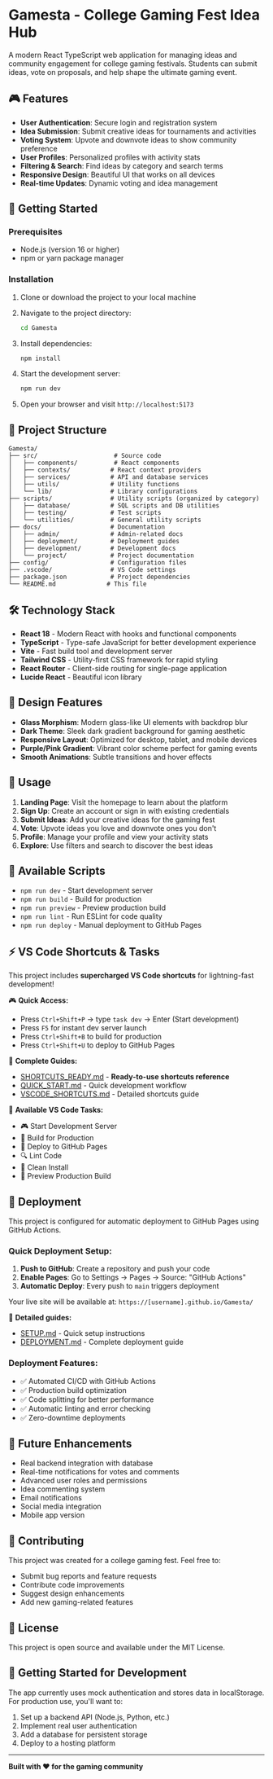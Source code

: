 # Gamesta - College Gaming Fest Idea Hub

A modern React TypeScript web application for managing ideas and community engagement for college gaming festivals. Students can submit ideas, vote on proposals, and help shape the ultimate gaming event.

## 🎮 Features

- **User Authentication**: Secure login and registration system
- **Idea Submission**: Submit creative ideas for tournaments and activities
- **Voting System**: Upvote and downvote ideas to show community preference
- **User Profiles**: Personalized profiles with activity stats
- **Filtering & Search**: Find ideas by category and search terms
- **Responsive Design**: Beautiful UI that works on all devices
- **Real-time Updates**: Dynamic voting and idea management

## 🚀 Getting Started

### Prerequisites

- Node.js (version 16 or higher)
- npm or yarn package manager

### Installation

1. Clone or download the project to your local machine
2. Navigate to the project directory:
   ```bash
   cd Gamesta
   ```

3. Install dependencies:
   ```bash
   npm install
   ```

4. Start the development server:
   ```bash
   npm run dev
   ```

5. Open your browser and visit `http://localhost:5173`

## 📁 Project Structure

```
Gamesta/
├── src/                     # Source code
│   ├── components/          # React components
│   ├── contexts/           # React context providers
│   ├── services/           # API and database services
│   ├── utils/              # Utility functions
│   └── lib/                # Library configurations
├── scripts/                # Utility scripts (organized by category)
│   ├── database/           # SQL scripts and DB utilities
│   ├── testing/            # Test scripts
│   └── utilities/          # General utility scripts
├── docs/                   # Documentation
│   ├── admin/              # Admin-related docs
│   ├── deployment/         # Deployment guides
│   ├── development/        # Development docs
│   └── project/            # Project documentation
├── config/                 # Configuration files
├── .vscode/                # VS Code settings
├── package.json            # Project dependencies
└── README.md              # This file
```

## 🛠 Technology Stack

- **React 18** - Modern React with hooks and functional components
- **TypeScript** - Type-safe JavaScript for better development experience
- **Vite** - Fast build tool and development server
- **Tailwind CSS** - Utility-first CSS framework for rapid styling
- **React Router** - Client-side routing for single-page application
- **Lucide React** - Beautiful icon library

## 🎨 Design Features

- **Glass Morphism**: Modern glass-like UI elements with backdrop blur
- **Dark Theme**: Sleek dark gradient background for gaming aesthetic
- **Responsive Layout**: Optimized for desktop, tablet, and mobile devices
- **Purple/Pink Gradient**: Vibrant color scheme perfect for gaming events
- **Smooth Animations**: Subtle transitions and hover effects

## 📱 Usage

1. **Landing Page**: Visit the homepage to learn about the platform
2. **Sign Up**: Create an account or sign in with existing credentials
3. **Submit Ideas**: Add your creative ideas for the gaming fest
4. **Vote**: Upvote ideas you love and downvote ones you don't
5. **Profile**: Manage your profile and view your activity stats
6. **Explore**: Use filters and search to discover the best ideas

## 🔧 Available Scripts

- `npm run dev` - Start development server
- `npm run build` - Build for production
- `npm run preview` - Preview production build
- `npm run lint` - Run ESLint for code quality
- `npm run deploy` - Manual deployment to GitHub Pages

## ⚡ **VS Code Shortcuts & Tasks**

This project includes **supercharged VS Code shortcuts** for lightning-fast development!

🎮 **Quick Access:**
- Press `Ctrl+Shift+P` → type `task dev` → Enter (Start development)
- Press `F5` for instant dev server launch
- Press `Ctrl+Shift+B` to build for production
- Press `Ctrl+Shift+U` to deploy to GitHub Pages

📖 **Complete Guides:**
- [SHORTCUTS_READY.md](./SHORTCUTS_READY.md) - **Ready-to-use shortcuts reference**
- [QUICK_START.md](./QUICK_START.md) - Quick development workflow
- [VSCODE_SHORTCUTS.md](./VSCODE_SHORTCUTS.md) - Detailed shortcuts guide

🎯 **Available VS Code Tasks:**
- 🎮 Start Development Server
- 🔨 Build for Production
- 🚀 Deploy to GitHub Pages
- 🔍 Lint Code
- 🧹 Clean Install
- 👀 Preview Production Build

## 🚀 Deployment

This project is configured for automatic deployment to GitHub Pages using GitHub Actions.

### Quick Deployment Setup:

1. **Push to GitHub**: Create a repository and push your code
2. **Enable Pages**: Go to Settings → Pages → Source: "GitHub Actions"
3. **Automatic Deploy**: Every push to `main` triggers deployment

Your live site will be available at: `https://[username].github.io/Gamesta/`

📖 **Detailed guides:**
- [SETUP.md](./SETUP.md) - Quick setup instructions
- [DEPLOYMENT.md](./DEPLOYMENT.md) - Complete deployment guide

### Deployment Features:
- ✅ Automated CI/CD with GitHub Actions
- ✅ Production build optimization
- ✅ Code splitting for better performance
- ✅ Automatic linting and error checking
- ✅ Zero-downtime deployments

## 🚀 Future Enhancements

- Real backend integration with database
- Real-time notifications for votes and comments
- Advanced user roles and permissions
- Idea commenting system
- Email notifications
- Social media integration
- Mobile app version

## 🤝 Contributing

This project was created for a college gaming fest. Feel free to:
- Submit bug reports and feature requests
- Contribute code improvements
- Suggest design enhancements
- Add new gaming-related features

## 📄 License

This project is open source and available under the MIT License.

## 🎯 Getting Started for Development

The app currently uses mock authentication and stores data in localStorage. For production use, you'll want to:

1. Set up a backend API (Node.js, Python, etc.)
2. Implement real user authentication
3. Add a database for persistent storage
4. Deploy to a hosting platform

---

**Built with ❤️ for the gaming community**
